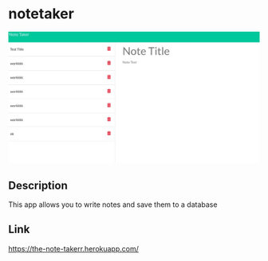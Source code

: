 # notetaker
![notetaker](./public/assets/images/notetaker.jpeg)
## Description
This app allows you to write notes and save them to a database
## Link
https://the-note-takerr.herokuapp.com/